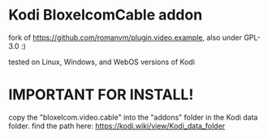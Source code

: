 # Kodi BloxelcomCable addon

fork of https://github.com/romanvm/plugin.video.example, also under GPL-3.0 :)

tested on Linux, Windows, and WebOS versions of Kodi

# IMPORTANT FOR INSTALL!
copy the "bloxelcom.video.cable" into the "addons" folder in the Kodi data folder. find the path here: 
https://kodi.wiki/view/Kodi_data_folder
